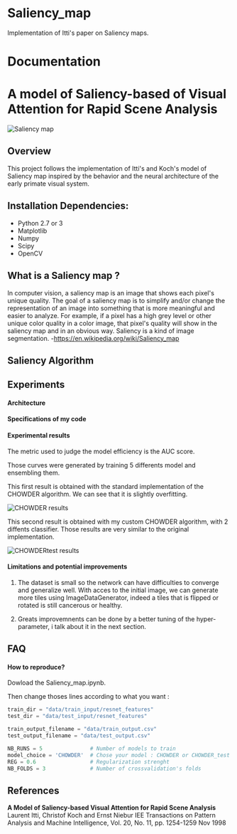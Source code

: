 # Saliency_map
Implementation of Itti's paper on Saliency maps.

# Documentation 

# A model of Saliency-based of Visual Attention for Rapid Scene Analysis


![Saliency map](https://github.com/ThibBac/Saliency_map/blob/master/images/sal.png)

## Overview
This project follows the implementation of Itti's and Koch's model of Saliency map inspired by the behavior and the neural architecture of the early primate visual system.

## Installation Dependencies:
* Python 2.7 or 3
* Matplotlib
* Numpy
* Scipy
* OpenCV

## What is a Saliency map ?

In computer vision, a saliency map is an image that shows each pixel's unique quality. The goal of a saliency map is to simplify and/or change the representation of an image into something that is more meaningful and easier to analyze. For example, if a pixel has a high grey level or other unique color quality in a color image, that pixel's quality will show in the saliency map and in an obvious way. Saliency is a kind of image segmentation. -https://en.wikipedia.org/wiki/Saliency_map 

## Saliency Algorithm

## Experiments

#### Architecture


#### Specifications of my code



#### Experimental results

The metric used to judge the model efficiency is the AUC score.

Those curves were generated by training 5 differents model and ensembling them.

This first result is obtained with the standard implementation of the CHOWDER algorithm.
We can see that it is slightly overfitting.

![CHOWDER results](https://github.com/ThibBac/Ownkin-s_Homework/blob/master/images/results1.PNG)


This second result is obtained with my custom CHOWDER algorithm, with 2 diffents classifier.
Those results are very similar to the original implementation.

![CHOWDERtest results](https://github.com/ThibBac/Ownkin-s_Homework/blob/master/images/results2.PNG)


#### Limitations and potential improvements
  
1. The dataset is small so the network can have difficulties to converge and generalize well.
With acces to the initial image, we can generate more tiles using ImageDataGenerator, indeed a tiles that is flipped or rotated is still cancerous or healthy.

2. Greats improvemnents can be done by a better tuning of the hyper-parameter, i talk about it in the next section.




## FAQ

#### How to reproduce?

Dowload the Saliency_map.ipynb.

Then change thoses lines according to what you want :
 
```python
train_dir = "data/train_input/resnet_features"
test_dir = "data/test_input/resnet_features"

train_output_filename = "data/train_output.csv"
test_output_filename = "data/test_output.csv"

NB_RUNS = 5               # Number of models to train
model_choice = 'CHOWDER'  # Chose your model : CHOWDER or CHOWDER_test
REG = 0.6                 # Regularization strenght
NB_FOLDS = 3              # Number of crossvalidation's folds
```

## References

**A Model of Saliency-based Visual Attention for Rapid Scene Analysis** 
Laurent Itti, Christof Koch and Ernst Niebur
IEE Transactions on Pattern Analysis and Machine Intelligence, Vol. 20, No. 11, pp. 1254-1259
Nov 1998
